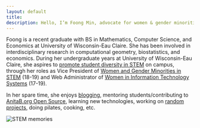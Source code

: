 ```yaml
---
layout: default
title: 
description: Hello, I’m Foong Min, advocate for women & gender minorities in STEM. Enjoy learning, programming, and researching.
---
```

<!-- Global site tag (gtag.js) - Google Analytics -->
<script async src="https://www.googletagmanager.com/gtag/js?id=UA-98422769-4"></script>
<script>
  window.dataLayer = window.dataLayer || [];
  function gtag(){dataLayer.push(arguments);}
  gtag('js', new Date());

  gtag('config', 'UA-98422769-4');
</script>


Foong is a recent graduate with BS in Mathematics, Computer Science, and Economics at University of Wisconsin-Eau Claire. She has been involved in interdisciplinary research in computational geometry, biostatistics, and economics. During her undergraduate years at University of Wisconsin-Eau Claire, she aspires to [promote student diversity in STEM](https://www.youtube.com/watch?v=dtJj1jAKOas) on campus, through her roles as Vice President of [Women and Gender Minorities in STEM](https://sites.google.com/view/uwecwistem/) (18-19) and Web Administrator of [Women in Information Technology Systems](https://www.facebook.com/UWECOMTECH/) (17-19). 

In her spare time, she enjoys [blogging](https://medium.com/@foongminwong), mentoring students/contributing to [AnitaB.org Open Source](https://github.com/anitab-org), learning new technologies, working on [random projects](https://github.com/foongminwong), doing pilates, cooking, etc.


![STEM memories](/assets/stem_banner_2.png)

<!-- Take a look at her [resume](https://drive.google.com/open?id=10HE4X9rg9c7CHY1tb6vBGWWo0ggodHxC)(May 2019) to learn more or keep navigating!
 -->
<!-- [CV](https://drive.google.com/file/d/1OT-HkQwWePL-A6QOifTcMTO_UMIH7fRY/view)(Dec 2019) -->

<!-- [blogging](https://foongminwong.blogspot.com) -->



